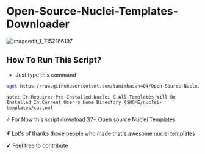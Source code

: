 # Open-Source-Nuclei-Templates-Downloader
![imageedit_1_7152186197](https://user-images.githubusercontent.com/66991901/186592904-30ae63cb-baa1-4a0a-98ea-a377bb38203a.png)

## How To Run This Script?

* Just type this command

```sh
wget https://raw.githubusercontent.com/tamimhasan404/Open-Source-Nuclei-Templates-Downloader/main/setup.sh; bash setup.sh
```

`Note: It Requires Pre-Installed Nuclei & All Templates Will Be Installed In Current User's Home Directory ($HOME/nuclei-templates/custom)`

⭐ For Now this script download 37+ Open source Nuclei Templates

💗 Lot's of thanks those people who made that's awesome nuclei templates

✔ Feel free to contribute

